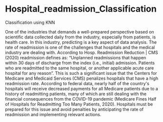 # Hospital_readmission_Classification
Classification using KNN


One of the industries that demands a well-prepared perspective based on scientific data collected daily from the industry, especially from patients, is health care. In this industry, predicting is a key aspect of data analysis. The rate of readmission is one of the challenges that hospitals and the medical industry are dealing with. According to Hosp. Readmission Reduction | CMS (2020) readmission defines as:
“Unplanned readmissions that happen within 30 days of discharge from the index (i.e., initial) admission.
Patients who are readmitted to the same hospital, or another applicable acute care hospital for any reason”.
This is such a significant issue that the Centers for Medicare and Medicaid Services (CMS) penalizes hospitals that have a high readmission rate. According to federal data, nearly half of the country's hospitals will receive decreased payments for all Medicare patients due to a history of readmitting patients, many of which are still dealing with the financial consequences from the COVID-19 pandemic (Medicare Fines Half of Hospitals for Readmitting Too Many Patients, 2020). Hospitals must be prepared for this issue and avoid penalties by anticipating the rate of readmission and implementing relevant actions.
